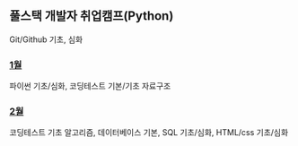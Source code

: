 ## 풀스택 개발자 취업캠프(Python)
Git/Github 기초, 심화
### [1월](https://github.com/Imseongjoo/TIL/tree/master/02_Jan)
파이썬 기초/심화, 코딩테스트 기본/기초 자료구조
### [2월](https://github.com/Imseongjoo/TIL/tree/master/03_Feb)
코딩테스트 기초 알고리즘, 데이터베이스 기본, SQL 기초/심화, HTML/css 기초/심화
